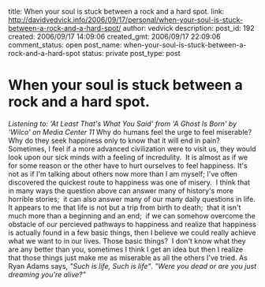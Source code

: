 title: When your soul is stuck between a rock and a hard spot.
link: http://davidvedvick.info/2006/09/17/personal/when-your-soul-is-stuck-between-a-rock-and-a-hard-spot/
author: vedvick
description: 
post_id: 192
created: 2006/09/17 14:09:06
created_gmt: 2006/09/17 22:09:06
comment_status: open
post_name: when-your-soul-is-stuck-between-a-rock-and-a-hard-spot
status: private
post_type: post

# When your soul is stuck between a rock and a hard spot.

_Listening to: 'At Least That's What You Said' from 'A Ghost Is Born' by 'Wilco' on Media Center 11_ Why do humans feel the urge to feel miserable?  Why do they seek happiness only to know that it will end in pain?  Sometimes, I feel if a more advanced civilization were to visit us, they would look upon our sick minds with a feeling of incredulity.  It is almost as if we for some reason or the other have to hurt ourselves to feel happiness. It's not as if I'm talking about others now more than I am myself; I've often discovered the quickest route to happiness was one of misery.  I think that in many ways the question above can answer many of history's more horrible stories;  it can also answer many of our many daily questions in life. It appears to me that life is not but a trip from birth to death;  that it isn't much more than a beginning and an end;  if we can somehow overcome the obstacle of our percieved pathways to happiness and realize that happiness is actually found in a few basic things, then I believe we could really achieve what we want to in our lives. Those basic things?  I don't know what they are any better than you, sometimes I think I get an idea but then I realize that those things just make me as miserable as all the others I've tried. As Ryan Adams says, _"Such is life, Such is life"_. _"Were you dead or are you just dreaming you're alive?"_